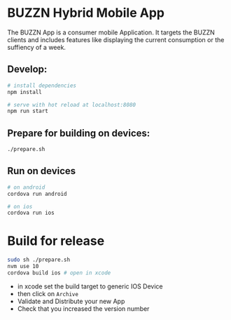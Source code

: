 # BUZZN Hybrid Mobile App

The BUZZN App is a consumer mobile Application. It targets the BUZZN clients and includes features like displaying the current consumption or the suffiency of a week. 

## Develop:
``` bash
# install dependencies
npm install

# serve with hot reload at localhost:8080
npm run start

```

## Prepare for building on devices:
``` bash
./prepare.sh
```

## Run on devices

``` bash
# on android
cordova run android

# on ios
cordova run ios
```


# Build for release

```bash
sudo sh ./prepare.sh
nvm use 10
cordova build ios # open in xcode 
```

- in xcode set the build target to generic IOS Device
- then click on `Archive`
- Validate and Distribute your new App
- Check that you increased the version number

